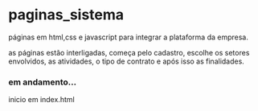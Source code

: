 # paginas_sistema
páginas em html,css e javascript para integrar a plataforma da empresa.

as páginas estão interligadas, começa pelo cadastro, escolhe os setores envolvidos, as atividades, o tipo de contrato e após isso as finalidades.

<h3>em andamento...</h3>

inicio em index.html
